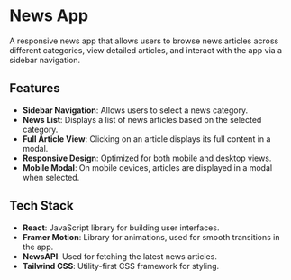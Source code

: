 # News App

A responsive news app that allows users to browse news articles across different categories, view detailed articles, and interact with the app via a sidebar navigation.

## Features

- **Sidebar Navigation**: Allows users to select a news category.
- **News List**: Displays a list of news articles based on the selected category.
- **Full Article View**: Clicking on an article displays its full content in a modal.
- **Responsive Design**: Optimized for both mobile and desktop views.
- **Mobile Modal**: On mobile devices, articles are displayed in a modal when selected.

## Tech Stack

- **React**: JavaScript library for building user interfaces.
- **Framer Motion**: Library for animations, used for smooth transitions in the app.
- **NewsAPI**: Used for fetching the latest news articles.
- **Tailwind CSS**: Utility-first CSS framework for styling.

